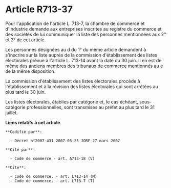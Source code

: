 # Article R713-37

Pour l'application de l'article L. 713-7, la chambre de commerce et d'industrie demande aux entreprises inscrites au registre
du commerce et des sociétés de lui communiquer la liste des personnes mentionnées aux 2° et 3° de cet article.

Les personnes désignées au d du 1° du même article demandent à s'inscrire sur la liste auprès de la commission
d'établissement des listes électorales prévue à l'article L. 713-14 avant la date du 30 juin. Il en est de même des anciens
membres des tribunaux de commerce mentionnés au e de la même disposition.

La commission d'établissement des listes électorales procède à l'établissement et à la révision des listes électorales qui
sont arrêtées au plus tard le 30 juin.

Les listes électorales, établies par catégorie et, le cas échéant, sous-catégorie professionnelles, sont transmises au préfet
au plus tard le 31 juillet.

**Liens relatifs à cet article**

	**Codifié par**:

	  - Décret n°2007-431 2007-03-25 JORF 27 mars 2007

	**Cité par**:

	  - Code de commerce - art. A713-18 (V)

	**Cite**:

	  - Code de commerce. - art. L713-14 (M)
	  - Code de commerce. - art. L713-7 (T)
